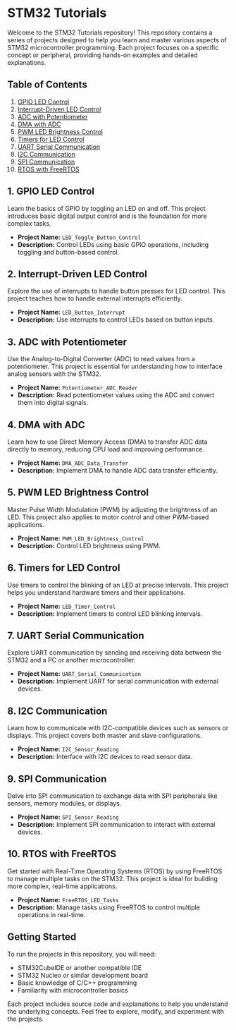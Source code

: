 # STM32 Tutorials

Welcome to the STM32 Tutorials repository! This repository contains a series of projects designed to help you learn and master various aspects of STM32 microcontroller programming. Each project focuses on a specific concept or peripheral, providing hands-on examples and detailed explanations.

## Table of Contents

1. [GPIO LED Control](#1-gpio-led-control)
2. [Interrupt-Driven LED Control](#2-interrupt-driven-led-control)
3. [ADC with Potentiometer](#3-adc-with-potentiometer)
4. [DMA with ADC](#4-dma-with-adc)
5. [PWM LED Brightness Control](#5-pwm-led-brightness-control)
6. [Timers for LED Control](#6-timers-for-led-control)
7. [UART Serial Communication](#7-uart-serial-communication)
8. [I2C Communication](#8-i2c-communication)
9. [SPI Communication](#9-spi-communication)
10. [RTOS with FreeRTOS](#10-rtos-with-freertos)

## 1. GPIO LED Control

Learn the basics of GPIO by toggling an LED on and off. This project introduces basic digital output control and is the foundation for more complex tasks.

- **Project Name:** `LED_Toggle_Button_Control`
- **Description:** Control LEDs using basic GPIO operations, including toggling and button-based control.

## 2. Interrupt-Driven LED Control

Explore the use of interrupts to handle button presses for LED control. This project teaches how to handle external interrupts efficiently.

- **Project Name:** `LED_Button_Interrupt`
- **Description:** Use interrupts to control LEDs based on button inputs.

## 3. ADC with Potentiometer

Use the Analog-to-Digital Converter (ADC) to read values from a potentiometer. This project is essential for understanding how to interface analog sensors with the STM32.

- **Project Name:** `Potentiometer_ADC_Reader`
- **Description:** Read potentiometer values using the ADC and convert them into digital signals.

## 4. DMA with ADC

Learn how to use Direct Memory Access (DMA) to transfer ADC data directly to memory, reducing CPU load and improving performance.

- **Project Name:** `DMA_ADC_Data_Transfer`
- **Description:** Implement DMA to handle ADC data transfer efficiently.

## 5. PWM LED Brightness Control

Master Pulse Width Modulation (PWM) by adjusting the brightness of an LED. This project also applies to motor control and other PWM-based applications.

- **Project Name:** `PWM_LED_Brightness_Control`
- **Description:** Control LED brightness using PWM.

## 6. Timers for LED Control

Use timers to control the blinking of an LED at precise intervals. This project helps you understand hardware timers and their applications.

- **Project Name:** `LED_Timer_Control`
- **Description:** Implement timers to control LED blinking intervals.

## 7. UART Serial Communication

Explore UART communication by sending and receiving data between the STM32 and a PC or another microcontroller.

- **Project Name:** `UART_Serial_Communication`
- **Description:** Implement UART for serial communication with external devices.

## 8. I2C Communication

Learn how to communicate with I2C-compatible devices such as sensors or displays. This project covers both master and slave configurations.

- **Project Name:** `I2C_Sensor_Reading`
- **Description:** Interface with I2C devices to read sensor data.

## 9. SPI Communication

Delve into SPI communication to exchange data with SPI peripherals like sensors, memory modules, or displays.

- **Project Name:** `SPI_Sensor_Reading`
- **Description:** Implement SPI communication to interact with external devices.

## 10. RTOS with FreeRTOS

Get started with Real-Time Operating Systems (RTOS) by using FreeRTOS to manage multiple tasks on the STM32. This project is ideal for building more complex, real-time applications.

- **Project Name:** `FreeRTOS_LED_Tasks`
- **Description:** Manage tasks using FreeRTOS to control multiple operations in real-time.

## Getting Started

To run the projects in this repository, you will need:

- STM32CubeIDE or another compatible IDE
- STM32 Nucleo or similar development board
- Basic knowledge of C/C++ programming
- Familiarity with microcontroller basics

Each project includes source code and explanations to help you understand the underlying concepts. Feel free to explore, modify, and experiment with the projects.

